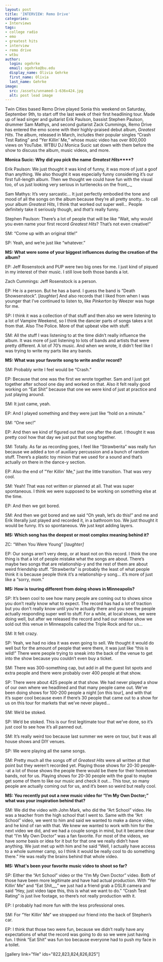 ```yaml
---
layout: post
title: 'INTERVIEW: Remo Drive'
categories:
- Interviews
tags:
- college radio
- emo
- greatest hits
- interview
- remo drive
- wtbu
author:
  login: ogehrke
  email: ogehrke@bu.edu
  display_name: Olivia Gehrke
  first_name: Olivia
  last_name: Gehrke
image:
  src: /assets/unnamed-1-636x424.jpg
  alt: post lead image
---
```


Twin Cities based Remo Drive played Sonia this weekend on Saturday, September 9th, to start off the last week of their first headlining tour. Made up of lead singer and guitarist Erik Paulson, bassist Stephen Paulson, drummer Sam Mathys, and second guitarist Zack Cummings, Remo Drive has entered the emo scene with their highly-praised debut album, _Greatest Hits_. The album, released in March, includes their popular singles “Crash Test Rating” and “Yer Killin’ Me,” whose music video has over 800,000 views on YouTube. WTBU DJ Monica Sucic sat down with them before the show to discuss the album, music videos, and more.

**Monica Sucic: Why did you pick the name** **_Greatest Hits_****?**

Erik Paulson: We just thought it was kind of funny, it was more of just a goof than anything. We also thought it was especially funny considering it’s our first full-length album. Then we thought we could have fun with the visual too, of us just looking very serious in turtlenecks on the front_._

Sam Mathys: It’s very sarcastic… It just perfectly embodied the tone and mood of all the songs on the album because they’re all pretty snotty… to call your album _Greatest Hits_, I think that worked out super well… People definitely take it seriously though, and _that’s_ really funny.

Stephen Paulson: There’s a lot of people that will be like “Wait, why would you even name your first record _Greatest Hits_? That’s not even creative!”

SM: “Come up with an original title!”

SP: Yeah, and we’re just like “whatever.”

**MS: What were some of your biggest influences during the creation of the album?**

EP: Jeff Rosenstock and PUP were two big ones for me. I just kind of piqued in my interest of their music. I still love both those bands a lot.

Zach Cummings: Jeff Rosenstock is a person.

EP: He _is_ a person. But he has a band. I guess the band is “Death Showsenstock”. \[_laughter_\] And also records that I liked from when I was younger that I’ve continued to listen to, like _Pinkerton_ by Weezer was huge for me.

SP: I think it was a collection of that stuff and then also we were listening to a lot of Vampire Weekend, so I think the dancier parts of songs takes a lot from that. Also The Police. More of that upbeat vibe with stuff.

SM: All the stuff I was listening to at the time didn’t really influence the album. It was more of just listening to lots of bands and artists that were pretty different. A lot of 70’s music. And when we wrote, it didn’t feel like I was trying to write my parts like any bands.

**MS: What was your favorite song to write and/or record?**

SM: Probably write I feel would be “Crash.”

EP: Because that one was the first we wrote together. Sam and I just got together after school one day and worked on that. Also it felt really good working on “Eat Shit” because that one we were kind of just at practice and just playing around.

SM: It just came, yeah.

EP: And I played something and they were just like “hold on a minute.”

SM: “One sec!”

EP: And then we kind of figured out that one after the duet. I thought it was pretty cool how that day we just put that song together.

SM: Totally. As far as recording goes, I feel like “Strawberita” was really fun because we added a ton of auxiliary percussion and a bunch of random stuff. There’s a plastic toy minion that we used for a sound and that’s actually on there in the dance-y section.

EP: Also the end of "Yer Killin' Me," just the little transition. That was very cool.

SM: Yeah! That was not written or planned at all. That was super spontaneous. I think we were supposed to be working on something else at the time.

EP: And then we got bored.

SM: And then we got bored and we said “Oh yeah, let’s do this!” and me and Erik literally just played and recorded it, in a bathroom too. We just thought it would be funny. It’s so spontaneous. We just kept adding layers.

**MS: Which song has the deepest or most complex meaning behind it?**

ZC: “When You Were Young” \[_laughter\]_

EP: Our songs aren’t very deep, or at least not on this record. I think the one thing is that a lot of people mistake what the songs are about. There’s maybe two songs that are relationship-y and the rest of them are about weird friendship stuff. “Strawberita” is probably the least of what people think it is because people think it’s a relationship-y song… it’s more of just like a “sorry, mom.”

**MS: How is touring different from doing shows in Minneapolis?**

SP: It’s been cool to see how many people are coming out to shows since you don’t really know what to expect. The record has had a lot of traction but you don’t really know until you’re actually there and you see the people actually responding super well to stuff. For a while, at local shows, we were doing well, but after we released the record and had our release show we sold out this venue in Minneapolis called the Triple Rock and for us…

SM: It felt crazy.

SP: Yeah, we had no idea it was even going to sell. We thought it would do well but for the amount of people that were there, it was just like “this is wild!” There were people trying to sneak into the back of the venue to get into the show because you couldn’t even buy a ticket.

SM: There was 300-something cap, but add in all the guest list spots and extra people and there were probably over 400 people at that show.

SP: There were about 425 people at that show. We had never played a show of our own where we headlined and that many people came out. We’ve been doing shows for 100-200 people a night \[on this tour\], and with that it’s super cool because even if there’s 30 people that came out to a show for us on this tour for markets that we’ve never played…

SM: We’d be stoked.

SP: We’d be stoked. This is our first legitimate tour that we’ve done, so it’s just cool to see how it’s all panned out.

SM: It’s really weird too because last summer we were on tour, but it was all house shows and DIY venues.

SP: We were playing all the same songs.

SM: Pretty much all the songs off of _Greatest Hits_ were all written at that point but they weren’t recorded yet. Playing those shows for 20-30 people--at a lot of those shows the people there would be there for their hometown bands, not for us. Playing shows for 20-30 people with the goal to maybe get some of them to like our music and check it out… This tour, so many people are actually coming out for us, and it’s been so weird but really cool.

**MS: You recently put out a new music video for “I’m My Own Doctor;” what was your inspiration behind that?**

SM: We did the video with John Mark, who did the “Art School” video. He was a teacher from the high school that I went to. Same with the “Art School” video, we went to him and said we wanted to make a dance video, and he kind of ran with that. We knew we wanted to work with him for the next video we did, and we had a couple songs in mind, but it became clear that “I’m My Own Doctor” was a fan favorite. For most of the videos, we have _some_ basis or idea for it but for that one we really didn’t have anything. We just met up with him and he said “Well, I actually have access to a whole summer camp, so I think it would be really cool to do something there.” He was really the brains behind that whole video.

**MS: What's been your favorite music video to shoot so far?**

SP: Either the “Art School” video or the “I’m My Own Doctor” video. Both of those have been more legitimate and have had actual production. With “Yer Killin’ Me” and “Eat Shit_,_” we just had a friend grab a DSLR camera and said “Hey, just video tape this, this is what we want to do.” “Crash Test Rating” is just live footage, so there’s not really production with it.

EP: I probably had more fun with the less professional ones.

SM: For “Yer Killin’ Me” we strapped our friend into the back of Stephen’s car.

EP: I think that those two were fun, because we didn’t really have any expectations of what the record was going to do so we were just having fun. I think “Eat Shit” was fun too because everyone had to push my face in a toilet.

\[gallery link="file" ids="822,823,824,826,825"\]